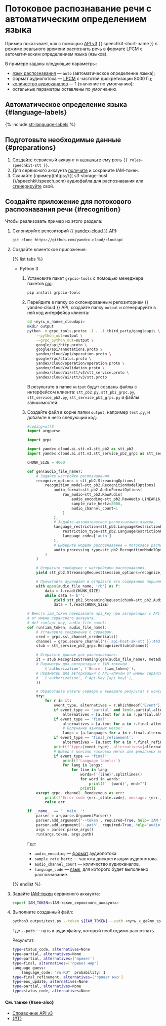 # Потоковое распознавание речи с автоматическим определением языка

Пример показывает, как с помощью [API v3](../../stt-v3/api-ref/grpc/) {{ speechkit-short-name }} в режиме реального времени распознать речь в формате LPCM с автоматическим определением языка (языков).

В примере заданы следующие параметры:

* [язык распознавания](../models#languages) — `auto` (автоматическое определение языка);
* формат аудиопотока — [LPCM](../../formats.md#LPCM) с частотой дискретизации 8000 Гц;
* [количество аудиоканалов](../../stt-v3/api-ref/grpc/stt_service#RawAudio) — 1 (значение по умолчанию);
* остальные параметры оставлены по умолчанию.

## Автоматическое определение языка {#language-labels}

{% include [stt-language-labels](../../../_includes/speechkit/stt-language-labels.md) %}

## Подготовьте необходимые данные {#preparations}

1. [Создайте](../../../iam/operations/sa/create.md) сервисный аккаунт и [назначьте](../../../iam/operations/sa/assign-role-for-sa.md) ему роль `{{ roles-speechkit-stt }}`.
1. Для сервисного аккаунта [получите](../../../iam/operations/iam-token/create-for-sa#via-cli) и сохраните IAM-токен. 
1. Скачайте [пример](https://{{ s3-storage-host }}/speechkit/speech.pcm) аудиофайла для распознавания или [сгенерируйте](../../tts/api/tts-examples-v3.md) свой.

## Создайте приложение для потокового распознавания речи {#recognition}

Чтобы реализовать пример из этого раздела:

1. Склонируйте репозиторий [{{ yandex-cloud }} API](https://github.com/yandex-cloud/cloudapi):

    ```bash
    git clone https://github.com/yandex-cloud/cloudapi
    ```

1. Создайте клиентское приложение:

    {% list tabs %}

    - Python 3

        1. Установите пакет `grpcio-tools` с помощью менеджера пакетов [pip](https://pip.pypa.io/en/stable/):

            ```bash
            pip install grpcio-tools
            ```

        1. Перейдите в папку со склонированным репозиторием {{ yandex-cloud }} API, создайте папку `output` и сгенерируйте в ней код интерфейса клиента:

            ```bash
            cd <путь_к_папке_cloudapi>
            mkdir output
            python -m grpc_tools.protoc -I . -I third_party/googleapis \
                --python_out=output \
                --grpc_python_out=output \
                google/api/http.proto \
                google/api/annotations.proto \
                yandex/cloud/api/operation.proto \
                google/rpc/status.proto \
                yandex/cloud/operation/operation.proto \
                yandex/cloud/validation.proto \
                yandex/cloud/ai/stt/v3/stt_service.proto \
                yandex/cloud/ai/stt/v3/stt.proto
            ```

            В результате в папке `output` будут созданы файлы с интерфейсом клиента: `stt_pb2.py`, `stt_pb2_grpc.py`, `stt_service_pb2.py`, `stt_service_pb2_grpc.py` и файлы зависимостей.

        1. Создайте файл в корне папки `output`, например `test.py`, и добавьте в него следующий код:

            ```python
            #coding=utf8
            import argparse

            import grpc

            import yandex.cloud.ai.stt.v3.stt_pb2 as stt_pb2
            import yandex.cloud.ai.stt.v3.stt_service_pb2_grpc as stt_service_pb2_grpc

            CHUNK_SIZE = 4000

            def gen(audio_file_name):
                # Задайте настройки распознавания.
                recognize_options = stt_pb2.StreamingOptions(
                    recognition_model=stt_pb2.RecognitionModelOptions(
                        audio_format=stt_pb2.AudioFormatOptions(
                            raw_audio=stt_pb2.RawAudio(
                                audio_encoding=stt_pb2.RawAudio.LINEAR16_PCM,
                                sample_rate_hertz=8000,
                                audio_channel_count=1
                            )
                        ),
                        # Задайте автоматическое распознавание языков.
                        language_restriction=stt_pb2.LanguageRestrictionOptions(
                            restriction_type=stt_pb2.LanguageRestrictionOptions.WHITELIST,
                            language_code=['auto']
                        ),
                        # Выберите модели распознавание — потоковое распознавание.
                        audio_processing_type=stt_pb2.RecognitionModelOptions.REAL_TIME
                    )
                )

                # Отправьте сообщение с настройками распознавания.
                yield stt_pb2.StreamingRequest(session_options=recognize_options)

                # Прочитайте аудиофайл и отправьте его содержимое порциями.
                with open(audio_file_name, 'rb') as f:
                    data = f.read(CHUNK_SIZE)
                    while data != b'':
                        yield stt_pb2.StreamingRequest(chunk=stt_pb2.AudioChunk(data=data))
                        data = f.read(CHUNK_SIZE)

            # Вместо iam_token передавайте api_key при авторизации с API-ключом 
            # от имени сервисного аккаунта.
            # def run(api_key, audio_file_name):
            def run(iam_token, audio_file_name):
                # Установите соединение с сервером.
                cred = grpc.ssl_channel_credentials()
                channel = grpc.secure_channel('{{ api-host-sk-stt }}:443', cred)
                stub = stt_service_pb2_grpc.RecognizerStub(channel)

                # Отправьте данные для распознавания.
                it = stub.RecognizeStreaming(gen(audio_file_name), metadata=(
                # Параметры для авторизации с IAM-токеном
                    ('authorization', f'Bearer {iam_token}'),
                # Параметры для авторизации с API-ключом от имени сервисного аккаунта
                #   ('authorization', f'Api-Key {api_key}'),
                ))

                # Обработайте ответы сервера и выведите результат в консоль.
                try:
                    for r in it:
                        event_type, alternatives = r.WhichOneof('Event'), None
                        if event_type == 'partial' and len(r.partial.alternatives) > 0:
                            alternatives = [a.text for a in r.partial.alternatives]
                        if event_type == 'final':
                            alternatives = [a.text for a in r.final.alternatives]
                            # Получение языковых меток:
                            langs = [a.languages for a in r.final.alternatives]
                        if event_type == 'final_refinement':
                            alternatives = [a.text for a in r.final_refinement.normalized_text.alternatives]
                        print(f'type={event_type}, alternatives={alternatives}')
                        # Вывод в консоль языковых меток для финальных версий:
                        if event_type == 'final':
                            print(f'Language labels:')
                            for lang in langs:
                                for line in lang:
                                    words=f'{line}'.splitlines()
                                    for word in words:
                                        print(f'  {word}', end="")
                                    print()
                except grpc._channel._Rendezvous as err:
                    print(f'Error code {err._state.code}, message: {err._state.details}')
                    raise err

            if __name__ == '__main__':
                parser = argparse.ArgumentParser()
                parser.add_argument('--token', required=True, help='IAM token or API key')
                parser.add_argument('--path', required=True, help='audio file path')
                args = parser.parse_args()
                run(args.token, args.path)
            ```

            Где:

            * `audio_encoding` — [формат](../../formats.md) аудиопотока.
            * `sample_rate_hertz` — частота дискретизации аудиопотока.
            * `audio_channel_count` — количество аудиоканалов.
            * `language_code` — [язык](../index.md#langs), для которого будет выполнено распознавание.

    {% endlist %}

1. Задайте [IAM-токен](../../../iam/concepts/authorization/iam-token.md) сервисного аккаунта:

    ```bash
    export IAM_TOKEN=<IAM-токен_сервисного_аккаунта>
    ```

1. Выполните созданный файл:

    ```bash
    python3 output/test.py --token ${IAM_TOKEN} --path <путь_к_файлу_speech.pcm>
    ```

    Где `--path` — путь к аудиофайлу, который необходимо распознать.

    Результат:

    ```bash
    type=status_code, alternatives=None
    type=partial, alternatives=None
    type=partial, alternatives=['привет']
    type=final, alternatives=['привет мир']
    Language guess:
        language_code: "ru-RU"  probability: 1
    type=final_refinement, alternatives=['привет мир']
    type=eou_update, alternatives=None
    type=partial, alternatives=None
    type=status_code, alternatives=None
    ```

#### См. также {#see-also}

* [Справочник API v3](../../stt-v3/api-ref/grpc/)
* [{#T}](../../concepts/auth.md)